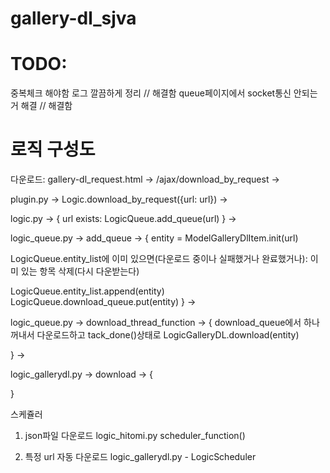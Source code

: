 # gallery-dl_sjva

# TODO:
중복체크 해야함
로그 깔끔하게 정리 // 해결함
queue페이지에서 socket통신 안되는거 해결 // 해결함 

# 로직 구성도

다운로드:
gallery-dl_request.html -> /ajax/download_by_request ->

plugin.py -> Logic.download_by_request({url: url}) ->

logic.py -> {
  url exists:
    LogicQueue.add_queue(url)
} ->

logic_queue.py -> add_queue -> {
  entity = ModelGalleryDlItem.init(url)
  
  LogicQueue.entity_list에 이미 있으면(다운로드 중이나 실패했거나 완료했거나):
    이미 있는 항목 삭제(다시 다운받는다)
  
  LogicQueue.entity_list.append(entity)
  LogicQueue.download_queue.put(entity)
} ->

logic_queue.py -> download_thread_function -> {
  download_queue에서 하나 꺼내서 다운로드하고 tack_done()상태로
  LogicGalleryDL.download(entity)

} ->

logic_gallerydl.py -> download -> {

}


스케쥴러
1. json파일 다운로드
logic_hitomi.py
scheduler_function()

2. 특정 url 자동 다운로드
logic_gallerydl.py - LogicScheduler
